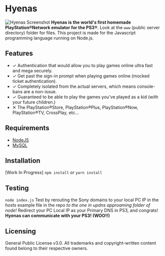 # Hyenas

![Hyenas Screenshot](Screenshot.png?raw=true)
**Hyenas is the world's first homemade PlayStation®Network emulator for the PS3®**. Look at the `www` (public server directory) folder for files. This project is made for the Javascript programming language running on Node.js.

## Features

- ✓ Authentication that would allow you to play games online ultra fast and mega securely.
- ✓ Get past the sign-in prompt when playing games online (mocked ticket authentication).
- ✓ Completely isolated from the actual servers, which means console-bans are a non-issue.
- ✓ Guaranteed to be able to play the games you've played as a kid (with your future children.)
- ✕ The PlayStation®Store, PlayStation®Plus, PlayStation®Now, PlayStation®TV, CrossPlay, etc…

## Requirements
* [NodeJS](https://nodejs.org)
* [MySQL](https://www.mysql.com/downloads/)

## Installation
[Work In Progress]
`npm install` or `yarn install`

## Testing

`node index.js`
Test by rerouting the Sony domains to your local PC IP in the *hosts* example file in the repo *to the one in updns approaming folder of node!* Redirect your PC Local IP as your Primary DNS in PS3, and congrats! **Hyenas can communicate with your PS3! (WOO!!)**

## Licensing

General Public License v3.0. All trademarks and copyright-written content found belong to their respective owners.
